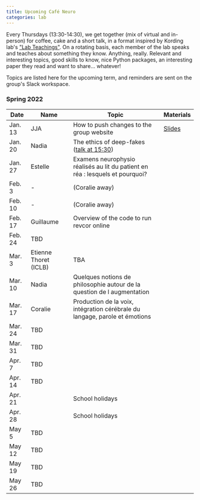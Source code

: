 ```yaml
---
title: Upcoming Café Neuro
categories: lab
---
```


Every Thursdays (13:30-14:30), we get together (mix of virtual and in-person) for coffee, cake and a short talk, in a format inspired by Kording lab's ["Lab Teachings"](http://kordinglab.com/2021/01/01/upcoming-lab-teaching.html). On a rotating basis, each member of the lab speaks and teaches about something they know. Anything, really. Relevant and interesting topics, good skills to know, nice Python packages, an interesting paper they read and want to share... whatever! 

Topics are listed here for the upcoming term, and reminders are sent on the group's Slack workspace. 

### Spring 2022

| Date | Name | Topic | Materials |
|------|------|-------| -------- |
| Jan. 13 | JJA | How to push changes to the group website | [Slides]({{site.baseurl}}/documents/cafe_neuro/2022_01_13_Github.pdf) |
| Jan. 20 | Nadia | The ethics of deep-fakes ([talk at 15:30](https://events.femto-st.fr/Conference_Infodemie/fr/programme)) |
| Jan. 27 | Estelle | Examens neurophysio réalisés au lit du patient en réa : lesquels et pourquoi? |  |
| Feb. 3 | - | (Coralie away) |
| Feb. 10 | - | (Coralie away) |
| Feb. 17 | Guillaume | Overview of the code to run revcor online |
| Feb. 24 | TBD |  |
| Mar. 3 | Etienne Thoret (ICLB) | TBA  |   
| Mar. 10 | Nadia | Quelques notions de philosophie autour de la question de l augmentation |  |
| Mar. 17 | Coralie | Production de la voix, intégration cérébrale du langage, parole et émotions  |  |
| Mar. 24 | TBD |  |  | 
| Mar. 31 | TBD |  |  | 
| Apr. 7 | TBD |  |  |
| Apr. 14 | TBD |  |  |
| Apr. 21 |  | School holidays |  | 
| Apr. 28 |  | School holidays |  | 
| May 5 | TBD |  |  | 
| May 12 | TBD |  |  |
| May 19 | TBD |  |  |
| May 26 | TBD |  |  |

